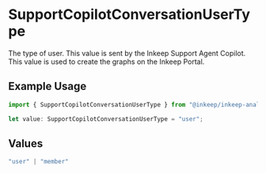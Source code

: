 # SupportCopilotConversationUserType

The type of user. This value is sent by the Inkeep Support Agent Copilot. This value is used to create the graphs on the Inkeep Portal.

## Example Usage

```typescript
import { SupportCopilotConversationUserType } from "@inkeep/inkeep-analytics/models/components";

let value: SupportCopilotConversationUserType = "user";
```

## Values

```typescript
"user" | "member"
```